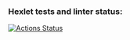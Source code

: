 ### Hexlet tests and linter status:
[![Actions Status](https://github.com/hodor1979/python-project-50/workflows/hexlet-check/badge.svg)](https://github.com/hodor1979/python-project-50/actions)